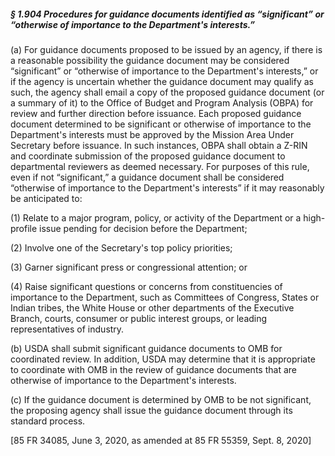 ##### § 1.904 Procedures for guidance documents identified as “significant” or “otherwise of importance to the Department's interests.” #####

(a) For guidance documents proposed to be issued by an agency, if there is a reasonable possibility the guidance document may be considered “significant” or “otherwise of importance to the Department's interests,” or if the agency is uncertain whether the guidance document may qualify as such, the agency shall email a copy of the proposed guidance document (or a summary of it) to the Office of Budget and Program Analysis (OBPA) for review and further direction before issuance. Each proposed guidance document determined to be significant or otherwise of importance to the Department's interests must be approved by the Mission Area Under Secretary before issuance. In such instances, OBPA shall obtain a Z-RIN and coordinate submission of the proposed guidance document to departmental reviewers as deemed necessary. For purposes of this rule, even if not “significant,” a guidance document shall be considered “otherwise of importance to the Department's interests” if it may reasonably be anticipated to:

(1) Relate to a major program, policy, or activity of the Department or a high-profile issue pending for decision before the Department;

(2) Involve one of the Secretary's top policy priorities;

(3) Garner significant press or congressional attention; or

(4) Raise significant questions or concerns from constituencies of importance to the Department, such as Committees of Congress, States or Indian tribes, the White House or other departments of the Executive Branch, courts, consumer or public interest groups, or leading representatives of industry.

(b) USDA shall submit significant guidance documents to OMB for coordinated review. In addition, USDA may determine that it is appropriate to coordinate with OMB in the review of guidance documents that are otherwise of importance to the Department's interests.

(c) If the guidance document is determined by OMB to be not significant, the proposing agency shall issue the guidance document through its standard process.

[85 FR 34085, June 3, 2020, as amended at 85 FR 55359, Sept. 8, 2020]